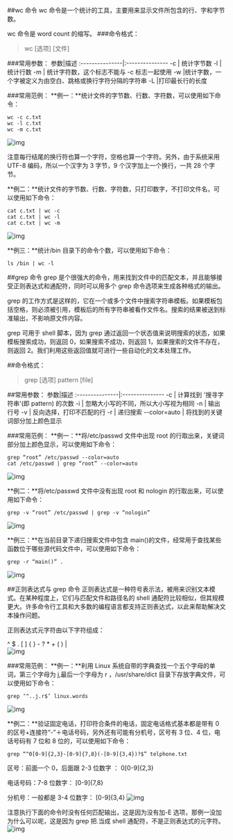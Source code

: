 ##wc 命令
wc 命令是一个统计的工具，主要用来显示文件所包含的行、字和字节数。

wc 命令是 word  count 的缩写。
###命令格式：
>wc  [选项]  [文件]

###常用参数：
参数|描述
:---------------|:---------------
-c |   统计字节数
-l    |统计行数
-m   | 统计字符数，这个标志不能与 -c 标志一起使用
-w    |统计字数，一个字被定义为由空白、跳格或换行字符分隔的字符串
-L    |打印最长行的长度

###常用范例：
**例一：**统计文件的字节数、行数、字符数，可以使用如下命令：
```
wc -c c.txt
wc -l c.txt
wc -m c.txt
```
![img](https://dn-anything-about-doc.qbox.me/userid3372labid353time1419920359258)

注意每行结尾的换行符也算一个字符，空格也算一个字符。另外，由于系统采用 UTF-8 编码，所以一个汉字为 3 字节，9 个汉字加上一个换行，一共 28 个字节。

**例二：**统计文件的字节数、行数、字符数，只打印数字，不打印文件名，可以使用如下命令：
```
cat c.txt | wc -c 
cat c.txt | wc -l 
cat c.txt | wc -m
```
![img](https://dn-anything-about-doc.qbox.me/userid3372labid353time1419920413153)

**例三：**统计/bin 目录下的命令个数，可以使用如下命令：
```
ls /bin | wc -l
```
##grep 命令
grep 是个很强大的命令，用来找到文件中的匹配文本，并且能够接受正则表达式和通配符，同时可以用多个 grep 命令选项来生成各种格式的输出。

grep 的工作方式是这样的，它在一个或多个文件中搜索字符串模板。如果模板包括空格，则必须被引用，模板后的所有字符串被看作文件名。搜索的结果被送到标准输出，不影响原文件内容。

grep 可用于 shell 脚本，因为 grep 通过返回一个状态值来说明搜索的状态，如果模板搜索成功，则返回 0，如果搜索不成功，则返回 1，如果搜索的文件不存在，则返回 2。我们利用这些返回值就可进行一些自动化的文本处理工作。

##命令格式：
>grep [选项] pattern [file]

##常用参数：
参数|描述
:---------------|:---------------
-c  |  计算找到 '搜寻字符串'(即 pattern) 的次数
-i   | 忽略大小写的不同，所以大小写视为相同
-n   | 输出行号
-v   | 反向选择，打印不匹配的行
-r     | 递归搜索
--color=auto | 将找到的关键词部分加上颜色显示

###常用范例：
**例一：**将/etc/passwd 文件中出现 root 的行取出来，关键词部分加上颜色显示，可以使用如下命令：
```
grep “root” /etc/passwd --color=auto
cat /etc/passwd | grep “root” --color=auto
```
![img](https://dn-anything-about-doc.qbox.me/userid3372labid353time1419920596878)

**例二：**将/etc/passwd 文件中没有出现 root 和 nologin 的行取出来，可以使用如下命令：
```
grep -v “root” /etc/passwd | grep -v “nologin”
```
![img](https://dn-anything-about-doc.qbox.me/userid3372labid353time1419920644630)

**例三：**在当前目录下递归搜索文件中包含 main()的文件，经常用于查找某些函数位于哪些源代码文件中，可以使用如下命令：
```
grep -r “main()” . 
```
![img](https://dn-anything-about-doc.qbox.me/userid3372labid353time1419920683927)

##正则表达式与 grep 命令
正则表达式是一种符号表示法，被用来识别文本模式。在某种程度上，它们与匹配文件和路径名的 shell 通配符比较相似，但其规模更大。许多命令行工具和大多数的编程语言都支持正则表达式，以此来帮助解决文本操作问题。

正则表达式元字符由以下字符组成：

^ $ . [ ] { } - ? * + ( ) | \
![img](https://dn-anything-about-doc.qbox.me/userid3372labid353time1419920809160)

###常用范例：
**例一：**利用 Linux 系统自带的字典查找一个五个字母的单词，第三个字母为 j,最后一个字母为 r ，/usr/share/dict 目录下存放字典文件，可以使用如下命令：
```
grep ‘^..j.r$’ linux.words
```
![img](https://dn-anything-about-doc.qbox.me/userid3372labid353time1419920858625)

**例二：**验证固定电话，打印符合条件的电话，固定电话格式基本都是带有 0 的区号+连接符“-”＋电话号码，另外还有可能有分机号，区号有 3 位、4 位，电话号码有 7 位和 8 位的，可以使用如下命令：
```
grep “^0[0-9]{2,3}-[0-9]{7,8}(-[0-9]{3,4})?$” telphone.txt
```
区号：前面一个 0，后面跟 2-3 位数字 ： 0[0-9]{2,3}

电话号码：7-8 位数字： [0-9]{7,8}

分机号：一般都是 3-4 位数字： [0-9]{3,4}
![img](https://dn-anything-about-doc.qbox.me/userid3372labid353time1419920922420)

注意执行下面的命令时没有任何匹配输出，这是因为没有加-E 选项，那例一没加为什么可以呢，这是因为 grep 把.当成 shell 通配符，不是正则表达式的元字符。
![img](https://dn-anything-about-doc.qbox.me/userid3372labid353time1419920941988)

